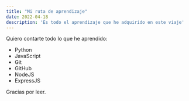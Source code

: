```yaml
---
title: "Mi ruta de aprendizaje"
date: 2022-04-18
description: 'Es todo el aprendizaje que he adquirido en este viaje'
---
```


Quiero contarte todo lo que he aprendido:

- Python
- JavaScript
- Git
- GitHub
- NodeJS
- ExpressJS

Gracias por leer.
